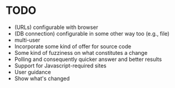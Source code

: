 TODO
====

* (URLs) configurable with browser
* (DB connection) configurable in some other way too (e.g., file)
* multi-user
* Incorporate some kind of offer for source code
* Some kind of fuzziness on what constitutes a change
* Polling and consequently quicker answer and better results
* Support for Javascript-required sites
* User guidance
* Show what's changed
